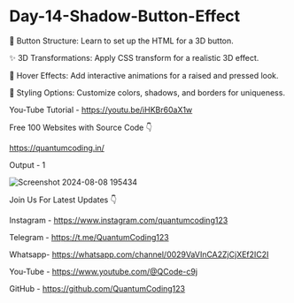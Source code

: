 # Day-14-Shadow-Button-Effect

🔧 Button Structure: Learn to set up the HTML for a 3D button.

✨ 3D Transformations: Apply CSS transform for a realistic 3D effect.

🎨 Hover Effects: Add interactive animations for a raised and pressed look.

🌈 Styling Options: Customize colors, shadows, and borders for uniqueness.

You-Tube Tutorial - https://youtu.be/iHKBr60aX1w

Free 100 Websites with Source Code 👇

https://quantumcoding.in/

Output - 1

![Screenshot 2024-08-08 195434](https://github.com/user-attachments/assets/ade6c15b-7b98-4570-823e-a14fcfbc4e72)

Join Us For Latest Updates 👇

Instagram - https://www.instagram.com/quantumcoding123

Telegram - https://t.me/QuantumCoding123

Whatsapp- https://whatsapp.com/channel/0029VaVInCA2ZjCjXEf2IC2I

You-Tube - https://www.youtube.com/@QCode-c9j

GitHub - https://github.com/QuantumCoding123

